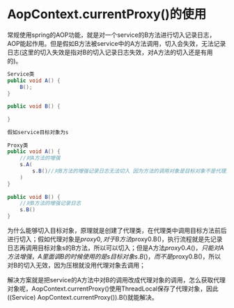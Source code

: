 # AopContext.currentProxy()的使用


常规使用spring的AOP功能，就是对一个service的B方法进行切入记录日志，AOP能起作用。但是假如B方法被service中的A方法调用，切入会失效，无法记录日志(这里的切入失效是指对B的切入记录日志失效，对A方法的切入还是有用的)。



```java
Service类
public void A() {
	B();
}
	
public void B() {
		
}
 
假如service目标对象为s
 
Proxy类
public void A() {
    //对A方法的增强
    s.A(
	    s.B()//对B方法的增强记录日志无法切入 因为方法的调用对象是目标对象不是代理对象
    )
}
	
public void B() {
    //对B方法的增强记录日志
	s.B()
}

```


为什么能够切入目标对象，原理就是创建了代理类，在代理类中调用目标方法前后进行切入；假如代理对象是$proxy0,对于B方法$proxy0.B()，执行流程就是先记录日志再调用目标对象s的B方法，所以可以切入；但是A方法$proxy0.A()，只能对A方法增强，A里面调B的时候使用的是s目标对象s.B()，而不是$proxy0.B()，所以对B的切入无效，因为压根就没用代理对象去调用；

解决方案就是把service的A方法中对B的调用改成代理对象的调用，怎么获取代理对象呢，AopContext.currentProxy()使用ThreadLocal保存了代理对象，因此((Service) AopContext.currentProxy()).B()就能解决。

